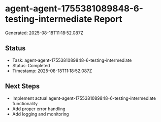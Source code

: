 # agent-agent-1755381089848-6-testing-intermediate Report

Generated: 2025-08-18T11:18:52.087Z

## Status
- Task: agent-agent-1755381089848-6-testing-intermediate
- Status: Completed
- Timestamp: 2025-08-18T11:18:52.087Z

## Next Steps
- Implement actual agent-agent-1755381089848-6-testing-intermediate functionality
- Add proper error handling
- Add logging and monitoring
